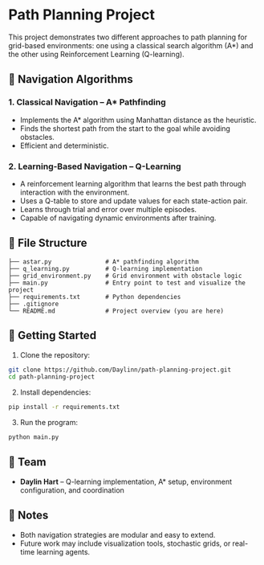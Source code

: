 # Path Planning Project

This project demonstrates two different approaches to path planning for grid-based environments:
one using a classical search algorithm (A\*) and the other using Reinforcement Learning (Q-learning).

## 🧭 Navigation Algorithms

### 1. Classical Navigation – A\* Pathfinding

- Implements the A\* algorithm using Manhattan distance as the heuristic.
- Finds the shortest path from the start to the goal while avoiding obstacles.
- Efficient and deterministic.

### 2. Learning-Based Navigation – Q-Learning

- A reinforcement learning algorithm that learns the best path through interaction with the environment.
- Uses a Q-table to store and update values for each state-action pair.
- Learns through trial and error over multiple episodes.
- Capable of navigating dynamic environments after training.

## 📁 File Structure

```
├── astar.py               # A* pathfinding algorithm
├── q_learning.py          # Q-learning implementation
├── grid_environment.py    # Grid environment with obstacle logic
├── main.py                # Entry point to test and visualize the project
├── requirements.txt       # Python dependencies
├── .gitignore
└── README.md              # Project overview (you are here)
```

## 🚀 Getting Started

1. Clone the repository:

```bash
git clone https://github.com/Daylinn/path-planning-project.git
cd path-planning-project
```

2. Install dependencies:

```bash
pip install -r requirements.txt
```

3. Run the program:

```bash
python main.py
```

## 👥 Team

- **Daylin Hart** – Q-learning implementation, A\* setup, environment configuration, and coordination

## 📌 Notes

- Both navigation strategies are modular and easy to extend.
- Future work may include visualization tools, stochastic grids, or real-time learning agents.
